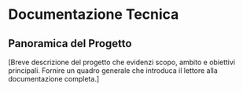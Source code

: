 # Documentazione Tecnica

## Panoramica del Progetto

[Breve descrizione del progetto che evidenzi scopo, ambito e obiettivi principali. Fornire un quadro generale che introduca il lettore alla documentazione completa.]

